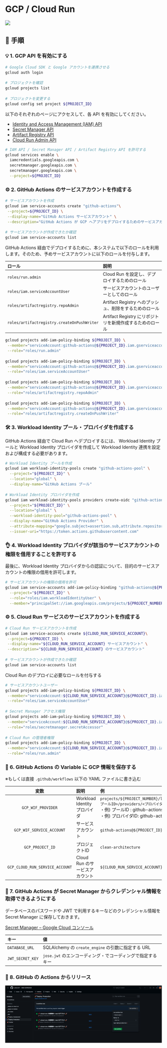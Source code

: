 # GCP / Cloud Run

<img src="https://storage.googleapis.com/gweb-cloudblog-publish/images/Cloud_Run.max-2600x2600.jpg" width="400">

## 🏃 手順
### 💡 1. GCP API を有効にする
```bash
# Google Cloud SDK と Google アカウントを連携させる
gcloud auth login

# プロジェクトを確認
gcloud projects list

# プロジェクトを変更する
gcloud config set project ${PROJECT_ID}
```

以下のそれぞれのページにアクセスして、各 API を有効にしてください。

 - [Identity and Access Management (IAM) API](https://console.cloud.google.com/flows/enableapi?apiid=iam.googleapis.com&%3Bredirect=https%3A%2F%2Fconsole.cloud.google.com&hl=ja)
 - [Secret Manager API](https://console.cloud.google.com/marketplace/product/google/secretmanager.googleapis.com)
 - [Artifact Registry API](https://console.cloud.google.com/apis/library/artifactregistry.googleapis.com)
 - [Cloud Run Admin API](https://console.cloud.google.com/apis/library/run.googleapis.com)

```bash
# IAM API / Secret Manager API / Artifact Registry API を許可する
gcloud services enable \
  iamcredentials.googleapis.com \
  secretmanager.googleapis.com \
  secretmanager.googleapis.com \
  --project=${PROJECT_ID}
```

### ⚙️ 2. GitHub Actions のサービスアカウントを作成する

```bash
# サービスアカウントを作成
gcloud iam service-accounts create "github-actions"\
 --project=${PROJECT_ID} \
 --display-name="GitHub Actions サービスアカウント" \
 --description="GitHub Actions が GCP へアプリをデプロイするためのサービスアカウント"

# サービスアカウントが作成できたか確認
gcloud iam service-accounts list
```

GitHub Actions 経由でデプロイするために、本システムで以下のロールを利用します。そのため、予めサービスアカウントに以下のロールを付与します。

| ロール                                          | 説明                                    |
|:---------------------------------------------|:--------------------------------------|
| `roles/run.admin`                            | Cloud Run を設定し、デプロイするためのロール           |
| `roles/iam.serviceAccountUser`               | サービスアカウントのユーザーとしてのロール                 |
| `roles/artifactregistry.repoAdmin`           | Artifact Registry へのプッシュ、削除をするためのロール  |
| `roles/artifactregistry.createOnPushWriter`  | Artifact Registry にリポジトリを新規作成するためのロール |

```bash
gcloud projects add-iam-policy-binding ${PROJECT_ID} \
 --member="serviceAccount:github-actions@${PROJECT_ID}.iam.gserviceaccount.com" \
 --role="roles/run.admin"

gcloud projects add-iam-policy-binding ${PROJECT_ID} \
 --member="serviceAccount:github-actions@${PROJECT_ID}.iam.gserviceaccount.com" \
 --role="roles/iam.serviceAccountUser"

gcloud projects add-iam-policy-binding ${PROJECT_ID} \
 --member="serviceAccount:github-actions@${PROJECT_ID}.iam.gserviceaccount.com" \
 --role="roles/artifactregistry.repoAdmin"
 
gcloud projects add-iam-policy-binding ${PROJECT_ID} \
 --member="serviceAccount:github-actions@${PROJECT_ID}.iam.gserviceaccount.com" \
 --role="roles/artifactregistry.createOnPushWriter"
```

### 🛠️ 3. Workload Identity プール・プロバイダを作成する
GitHub Actions 経由で Cloud Run へデプロイするには、 Workload Identity プールと Workload Identity プロバイダを作成して Workload Identity 連携を設定および構成する必要があります。

```bash
# Workload Identity プールを作成
gcloud iam workload-identity-pools create "github-actions-pool" \
  --project="${PROJECT_ID}" \
  --location="global" \
  --display-name="GitHub Actions プール"

# Workload Identity プロバイダを作成
gcloud iam workload-identity-pools providers create-oidc "github-actions-provider" \
  --project="${PROJECT_ID}" \
  --location="global" \
  --workload-identity-pool="github-actions-pool" \
  --display-name="GitHub Actions Provider" \
  --attribute-mapping="google.subject=assertion.sub,attribute.repository=assertion.repository,attribute.actor=assertion.actor" \
  --issuer-uri="https://token.actions.githubusercontent.com"
```


### 👌 4. Workload Identity プロバイダが該当のサービスアカウントの権限を借用することを許可する
最後に、Workload Identity プロバイダからの認証について、目的のサービスアカウントの権限の借用を許可します。

```bash
# サービスアカウントの権限の借用を許可
gcloud iam service-accounts add-iam-policy-binding "github-actions@${PROJECT_ID}.iam.gserviceaccount.com" \
  --project="${PROJECT_ID}" \
  --role="roles/iam.workloadIdentityUser" \
  --member="principalSet://iam.googleapis.com/projects/${PROJECT_NUMBER}/locations/global/workloadIdentityPools/github-actions-pool/attribute.repository/${GITHUB_REPO_OWNER}/${GITHUB_REPO_NAME}"
```

### ⚙️ 5. Cloud Run サービスのサービスアカウントを作成する

```bash
# Cloud Run サービスアカウントを作成
gcloud iam service-accounts create ${CLOUD_RUN_SERVICE_ACCOUNT}\
 --project=${PROJECT_ID} \
 --display-name="${CLOUD_RUN_SERVICE_ACCOUNT} サービスアカウント" \
 --description="${CLOUD_RUN_SERVICE_ACCOUNT} のサービスアカウント"

# サービスアカウントが作成できたか確認
gcloud iam service-accounts list
```

Cloud Run のデプロイに必要なロールを付与する
```bash
# サービスアカウントユーザー
gcloud projects add-iam-policy-binding ${PROJECT_ID} \
 --member="serviceAccount:${CLOUD_RUN_SERVICE_ACCOUNT}@${PROJECT_ID}.iam.gserviceaccount.com" \
 --role="roles/iam.serviceAccountUser"
 
# Secret Manager アクセス権限
gcloud projects add-iam-policy-binding ${PROJECT_ID} \
 --member="serviceAccount:${CLOUD_RUN_SERVICE_ACCOUNT}@${PROJECT_ID}.iam.gserviceaccount.com" \
 --role="roles/secretmanager.secretAccessor"

# Cloud Run の管理者権限
gcloud projects add-iam-policy-binding ${PROJECT_ID} \
 --member="serviceAccount:${CLOUD_RUN_SERVICE_ACCOUNT}@${PROJECT_ID}.iam.gserviceaccount.com" \
 --role="roles/run.admin"
```

### 📝 6. GitHub Actions の Variable に GCP 情報を保存する
※もしくは直接 `.github/workflows` 以下の YAML ファイルに書き込む

|            変数             | 説明                      | 例                                                                                               |
|:-------------------------:|:------------------------|:------------------------------------------------------------------------------------------------|
|    `GCP_WIF_PROVIDER`     | Workload Identity プロバイダ | `projects/${PROJECT_NUMBER}/locations/global/workloadIdentityPools/<プールID>/providers/<プロバイダID>` <br>・例) プールID : github-actions-pool <br>・例) プロバイダID: github-actions-provider |
| `GCP_WIF_SERVICE_ACCOUNT` | サービスアカウント               | `github-actions@${PROJECT_ID}.iam.gserviceaccount.com`                                          |
|     `GCP_PROJECT_ID`      | プロジェクトID                | `clean-architecture`                                                                            |
| `GCP_CLOUD_RUN_SERVICE_ACCOUNT` | Cloud Run のサービスアカウント | `${CLOUD_RUN_SERVICE_ACCOUNT}@${PROJECT_ID}.iam.gserviceaccount.com`                            |

### 🔑 7. GitHub Actions が Secret Manager からクレデンシャル情報を取得できるようにする
データベースのパスワードや JWT で利用するキーなどのクレデンシャル情報を Secret Manager に保存しておきます。

[Secret Manager – Google Cloud コンソール](https://console.cloud.google.com/security/secret-manager?hl=ja)

| キー | 値                                         |
|:----|:------------------------------------------|
| `DATABASE_URL` | SQLAlchemy の `create_engine` の引数に指定する URL |
| `JWT_SECRET_KEY` | `jose.jwt` のエンコーディング・でコーディングで指定するキー |

### 🚀 8. GitHub の Actions からリリース

<img src="./deploy-production.png">
